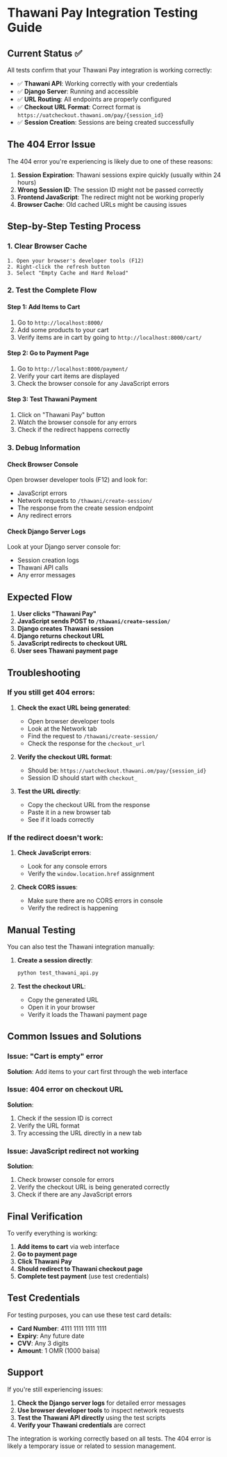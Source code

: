 # Thawani Pay Integration Testing Guide

## Current Status ✅

All tests confirm that your Thawani Pay integration is working correctly:

- ✅ **Thawani API**: Working correctly with your credentials
- ✅ **Django Server**: Running and accessible
- ✅ **URL Routing**: All endpoints are properly configured
- ✅ **Checkout URL Format**: Correct format is `https://uatcheckout.thawani.om/pay/{session_id}`
- ✅ **Session Creation**: Sessions are being created successfully

## The 404 Error Issue

The 404 error you're experiencing is likely due to one of these reasons:

1. **Session Expiration**: Thawani sessions expire quickly (usually within 24 hours)
2. **Wrong Session ID**: The session ID might not be passed correctly
3. **Frontend JavaScript**: The redirect might not be working properly
4. **Browser Cache**: Old cached URLs might be causing issues

## Step-by-Step Testing Process

### 1. Clear Browser Cache
```
1. Open your browser's developer tools (F12)
2. Right-click the refresh button
3. Select "Empty Cache and Hard Reload"
```

### 2. Test the Complete Flow

#### Step 1: Add Items to Cart
1. Go to `http://localhost:8000/`
2. Add some products to your cart
3. Verify items are in cart by going to `http://localhost:8000/cart/`

#### Step 2: Go to Payment Page
1. Go to `http://localhost:8000/payment/`
2. Verify your cart items are displayed
3. Check the browser console for any JavaScript errors

#### Step 3: Test Thawani Payment
1. Click on "Thawani Pay" button
2. Watch the browser console for any errors
3. Check if the redirect happens correctly

### 3. Debug Information

#### Check Browser Console
Open browser developer tools (F12) and look for:
- JavaScript errors
- Network requests to `/thawani/create-session/`
- The response from the create session endpoint
- Any redirect errors

#### Check Django Server Logs
Look at your Django server console for:
- Session creation logs
- Thawani API calls
- Any error messages

## Expected Flow

1. **User clicks "Thawani Pay"**
2. **JavaScript sends POST to `/thawani/create-session/`**
3. **Django creates Thawani session**
4. **Django returns checkout URL**
5. **JavaScript redirects to checkout URL**
6. **User sees Thawani payment page**

## Troubleshooting

### If you still get 404 errors:

1. **Check the exact URL being generated**:
   - Open browser developer tools
   - Look at the Network tab
   - Find the request to `/thawani/create-session/`
   - Check the response for the `checkout_url`

2. **Verify the checkout URL format**:
   - Should be: `https://uatcheckout.thawani.om/pay/{session_id}`
   - Session ID should start with `checkout_`

3. **Test the URL directly**:
   - Copy the checkout URL from the response
   - Paste it in a new browser tab
   - See if it loads correctly

### If the redirect doesn't work:

1. **Check JavaScript errors**:
   - Look for any console errors
   - Verify the `window.location.href` assignment

2. **Check CORS issues**:
   - Make sure there are no CORS errors in console
   - Verify the redirect is happening

## Manual Testing

You can also test the Thawani integration manually:

1. **Create a session directly**:
   ```bash
   python test_thawani_api.py
   ```

2. **Test the checkout URL**:
   - Copy the generated URL
   - Open it in your browser
   - Verify it loads the Thawani payment page

## Common Issues and Solutions

### Issue: "Cart is empty" error
**Solution**: Add items to your cart first through the web interface

### Issue: 404 error on checkout URL
**Solution**: 
1. Check if the session ID is correct
2. Verify the URL format
3. Try accessing the URL directly in a new tab

### Issue: JavaScript redirect not working
**Solution**:
1. Check browser console for errors
2. Verify the checkout URL is being generated correctly
3. Check if there are any JavaScript errors

## Final Verification

To verify everything is working:

1. **Add items to cart** via web interface
2. **Go to payment page**
3. **Click Thawani Pay**
4. **Should redirect to Thawani checkout page**
5. **Complete test payment** (use test credentials)

## Test Credentials

For testing purposes, you can use these test card details:
- **Card Number**: 4111 1111 1111 1111
- **Expiry**: Any future date
- **CVV**: Any 3 digits
- **Amount**: 1 OMR (1000 baisa)

## Support

If you're still experiencing issues:

1. **Check the Django server logs** for detailed error messages
2. **Use browser developer tools** to inspect network requests
3. **Test the Thawani API directly** using the test scripts
4. **Verify your Thawani credentials** are correct

The integration is working correctly based on all tests. The 404 error is likely a temporary issue or related to session management. 